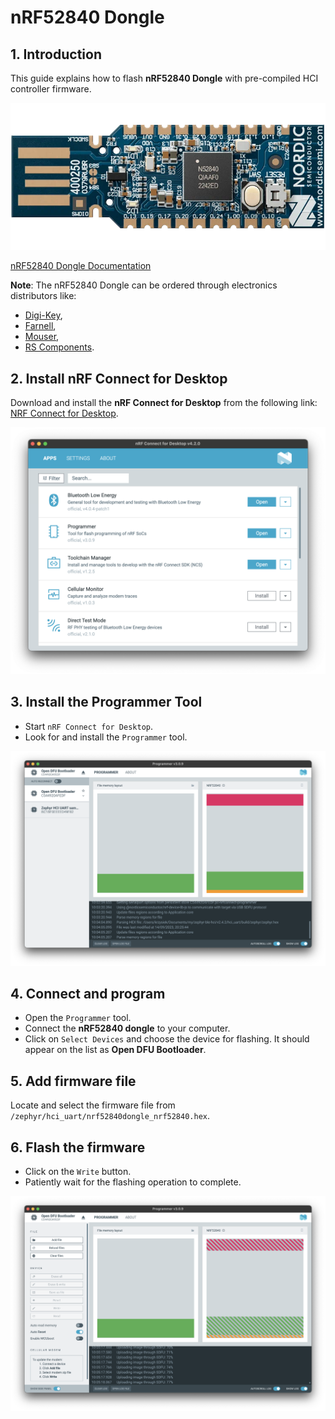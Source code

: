 # nRF52840 Dongle

## 1. Introduction

This guide explains how to flash **nRF52840 Dongle** with pre-compiled HCI controller firmware.

![nRF52840 Dongle Image](./imgs/nRF52840-Dongle.png)

[nRF52840 Dongle Documentation](https://www.nordicsemi.com/Products/Development-hardware/nrf52840-dongle)

**Note**: The nRF52840 Dongle can be ordered through electronics distributors like:

- [Digi-Key](https://www.digikey.com/),
- [Farnell](https://www.farnell.com/),
- [Mouser](https://www.mouser.com/),
- [RS Components](https://www.rs-online.com/).

## 2. Install nRF Connect for Desktop

Download and install the **nRF Connect for Desktop** from the following link: [NRF Connect for Desktop](https://www.nordicsemi.com/Products/Development-tools/nRF-Connect-for-Desktop/Download?lang=en#infotabs).

![nRF Connect for Desktop Installation Image](imgs/nrf-connect.png)

## 3. Install the Programmer Tool

- Start `nRF Connect for Desktop`.
- Look for and install the `Programmer` tool.

![Programmer Tool Image](imgs/nrf-select-device.png)

## 4. Connect and program

- Open the `Programmer` tool.
- Connect the **nRF52840 dongle** to your computer.
- Click on `Select Devices` and choose the device for flashing. It should appear on the list as **Open DFU Bootloader**.

## 5. Add firmware file

Locate and select the firmware file from `/zephyr/hci_uart/nrf52840dongle_nrf52840.hex`.

## 6. Flash the firmware

- Click on the `Write` button.
- Patiently wait for the flashing operation to complete.

![Programmer Tool Image](imgs/nrf-flashing.png)
